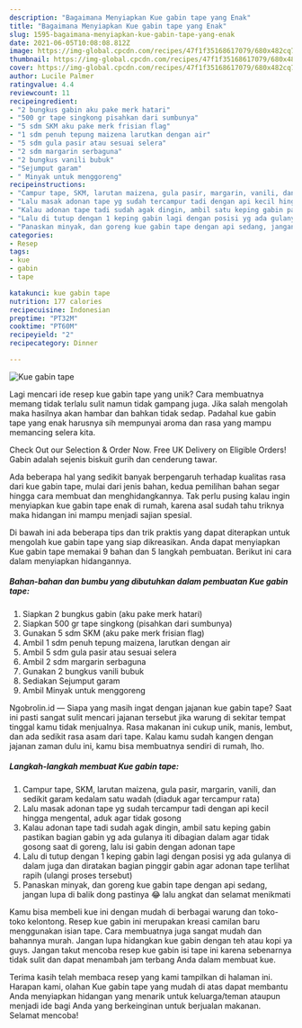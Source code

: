 ```yaml
---
description: "Bagaimana Menyiapkan Kue gabin tape yang Enak"
title: "Bagaimana Menyiapkan Kue gabin tape yang Enak"
slug: 1595-bagaimana-menyiapkan-kue-gabin-tape-yang-enak
date: 2021-06-05T10:08:08.812Z
image: https://img-global.cpcdn.com/recipes/47f1f35168617079/680x482cq70/kue-gabin-tape-foto-resep-utama.jpg
thumbnail: https://img-global.cpcdn.com/recipes/47f1f35168617079/680x482cq70/kue-gabin-tape-foto-resep-utama.jpg
cover: https://img-global.cpcdn.com/recipes/47f1f35168617079/680x482cq70/kue-gabin-tape-foto-resep-utama.jpg
author: Lucile Palmer
ratingvalue: 4.4
reviewcount: 11
recipeingredient:
- "2 bungkus gabin aku pake merk hatari"
- "500 gr tape singkong pisahkan dari sumbunya"
- "5 sdm SKM aku pake merk frisian flag"
- "1 sdm penuh tepung maizena larutkan dengan air"
- "5 sdm gula pasir atau sesuai selera"
- "2 sdm margarin serbaguna"
- "2 bungkus vanili bubuk"
- "Sejumput garam"
- " Minyak untuk menggoreng"
recipeinstructions:
- "Campur tape, SKM, larutan maizena, gula pasir, margarin, vanili, dan sedikit garam kedalam satu wadah (diaduk agar tercampur rata)"
- "Lalu masak adonan tape yg sudah tercampur tadi dengan api kecil hingga mengental, aduk agar tidak gosong"
- "Kalau adonan tape tadi sudah agak dingin, ambil satu keping gabin pastikan bagian gabin yg ada gulanya iti dibagian dalam agar tidak gosong saat di goreng, lalu isi gabin dengan adonan tape"
- "Lalu di tutup dengan 1 keping gabin lagi dengan posisi yg ada gulanya di dalam juga dan diratakan bagian pinggir gabin agar adonan tape terlihat rapih (ulangi proses tersebut)"
- "Panaskan minyak, dan goreng kue gabin tape dengan api sedang, jangan lupa di balik dong pastinya 😂 lalu angkat dan selamat menikmati"
categories:
- Resep
tags:
- kue
- gabin
- tape

katakunci: kue gabin tape 
nutrition: 177 calories
recipecuisine: Indonesian
preptime: "PT32M"
cooktime: "PT60M"
recipeyield: "2"
recipecategory: Dinner

---
```



![Kue gabin tape](https://img-global.cpcdn.com/recipes/47f1f35168617079/680x482cq70/kue-gabin-tape-foto-resep-utama.jpg)

Lagi mencari ide resep kue gabin tape yang unik? Cara membuatnya memang tidak terlalu sulit namun tidak gampang juga. Jika salah mengolah maka hasilnya akan hambar dan bahkan tidak sedap. Padahal kue gabin tape yang enak harusnya sih mempunyai aroma dan rasa yang mampu memancing selera kita.

Check Out our Selection &amp; Order Now. Free UK Delivery on Eligible Orders! Gabin adalah sejenis biskuit gurih dan cenderung tawar.

Ada beberapa hal yang sedikit banyak berpengaruh terhadap kualitas rasa dari kue gabin tape, mulai dari jenis bahan, kedua pemilihan bahan segar hingga cara membuat dan menghidangkannya. Tak perlu pusing kalau ingin menyiapkan kue gabin tape enak di rumah, karena asal sudah tahu triknya maka hidangan ini mampu menjadi sajian spesial.


Di bawah ini ada beberapa tips dan trik praktis yang dapat diterapkan untuk mengolah kue gabin tape yang siap dikreasikan. Anda dapat menyiapkan Kue gabin tape memakai 9 bahan dan 5 langkah pembuatan. Berikut ini cara dalam menyiapkan hidangannya.

<!--inarticleads1-->

##### Bahan-bahan dan bumbu yang dibutuhkan dalam pembuatan Kue gabin tape:

1. Siapkan 2 bungkus gabin (aku pake merk hatari)
1. Siapkan 500 gr tape singkong (pisahkan dari sumbunya)
1. Gunakan 5 sdm SKM (aku pake merk frisian flag)
1. Ambil 1 sdm penuh tepung maizena, larutkan dengan air
1. Ambil 5 sdm gula pasir atau sesuai selera
1. Ambil 2 sdm margarin serbaguna
1. Gunakan 2 bungkus vanili bubuk
1. Sediakan Sejumput garam
1. Ambil  Minyak untuk menggoreng


Ngobrolin.id — Siapa yang masih ingat dengan jajanan kue gabin tape? Saat ini pasti sangat sulit mencari jajanan tersebut jika warung di sekitar tempat tinggal kamu tidak menjualnya. Rasa makanan ini cukup unik, manis, lembut, dan ada sedikit rasa asam dari tape. Kalau kamu sudah kangen dengan jajanan zaman dulu ini, kamu bisa membuatnya sendiri di rumah, lho. 

<!--inarticleads2-->

##### Langkah-langkah membuat Kue gabin tape:

1. Campur tape, SKM, larutan maizena, gula pasir, margarin, vanili, dan sedikit garam kedalam satu wadah (diaduk agar tercampur rata)
1. Lalu masak adonan tape yg sudah tercampur tadi dengan api kecil hingga mengental, aduk agar tidak gosong
1. Kalau adonan tape tadi sudah agak dingin, ambil satu keping gabin pastikan bagian gabin yg ada gulanya iti dibagian dalam agar tidak gosong saat di goreng, lalu isi gabin dengan adonan tape
1. Lalu di tutup dengan 1 keping gabin lagi dengan posisi yg ada gulanya di dalam juga dan diratakan bagian pinggir gabin agar adonan tape terlihat rapih (ulangi proses tersebut)
1. Panaskan minyak, dan goreng kue gabin tape dengan api sedang, jangan lupa di balik dong pastinya 😂 lalu angkat dan selamat menikmati


Kamu bisa membeli kue ini dengan mudah di berbagai warung dan toko-toko kelontong. Resep kue gabin ini merupakan kreasi camilan baru menggunakan isian tape. Cara membuatnya juga sangat mudah dan bahannya murah. Jangan lupa hidangkan kue gabin dengan teh atau kopi ya guys. Jangan takut mencoba resep kue gabin isi tape ini karena sebenarnya tidak sulit dan dapat menambah jam terbang Anda dalam membuat kue. 

Terima kasih telah membaca resep yang kami tampilkan di halaman ini. Harapan kami, olahan Kue gabin tape yang mudah di atas dapat membantu Anda menyiapkan hidangan yang menarik untuk keluarga/teman ataupun menjadi ide bagi Anda yang berkeinginan untuk berjualan makanan. Selamat mencoba!
